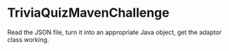 # TriviaQuizMavenChallenge

Read the JSON file, turn it into an appropriate Java object, get the adaptor class working.
